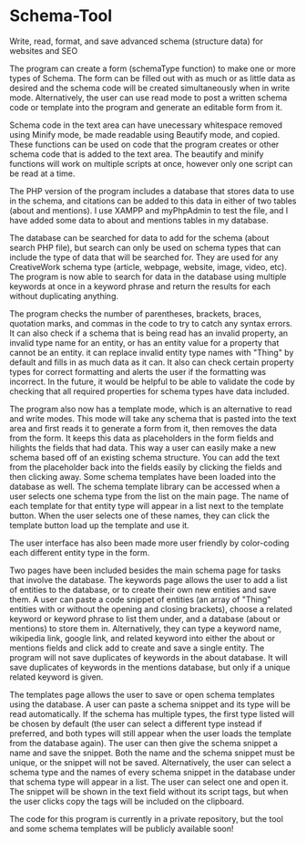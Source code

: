 # Schema-Tool
Write, read, format, and save advanced schema (structure data) for websites and SEO

The program can create a form (schemaType function) to make one or more types of Schema. The form can be filled out with as much or as little data as desired and the schema code will be created simultaneously when in write mode. Alternatively, the user can use read mode to post a written schema code or template into the program and generate an editable form from it.

Schema code in the text area can have unecessary whitespace removed using Minify mode, be made readable using Beautify mode, and copied. These functions can be used on code that the program creates or other schema code that is added to the text area. The beautify and minify functions will work on multiple scripts at once, however only one script can be read at a time.

The PHP version of the program includes a database that stores data to use in the schema, and citations can be added to this data in either of two tables (about and mentions). I use XAMPP and myPhpAdmin to test the file, and I have added some data to about and mentions tables in my database. 

The database can be searched for data to add for the schema (about search PHP file), but search can only be used on schema types that can include the type of data that will be searched for. They are used for any CreativeWork schema type (article, webpage, website, image, video, etc). The program is now able to search for data in the database using multiple keywords at once in a keyword phrase and return the results for each without duplicating anything.

The program checks the number of parentheses, brackets, braces, quotation marks, and commas in the code to try to catch any syntax errors. It can also check if a schema that is being read has an invalid property, an invalid type name for an entity, or has an entity value for a property that cannot be an entity. it can replace invalid entity type names with "Thing" by default and fills in as much data as it can. It also can check certain property types for correct formatting and alerts the user if the formatting was incorrect. In the future, it would be helpful to be able to validate the code by checking that all required properties for schema types have data included.

The program also now has a template mode, which is an alternative to read and write modes. This mode will take any schema that is pasted into the text area and first reads it to generate a form from it, then removes the data from the form. It keeps this data as placeholders in the form fields and hilights the fields that had data. This way a user can easily make a new schema based off of an existing schema structure. You can add the text from the placeholder back into the fields easily by clicking the fields and then clicking away. Some schema templates have been loaded into the database as well. The schema template library can be accessed when a user selects one schema type from the list on the main page. The name of each template for that entity type will appear in a list next to the template button. When the user selects one of these names, they can click the template button load up the template and use it.

The user interface has also been made more user friendly by color-coding each different entity type in the form.

Two pages have been included besides the main schema page for tasks that involve the database. The keywords page allows the user to add a list of entities to the database, or to create their own new entities and save them. A user can paste a code snippet of entities (an array of "Thing" entities with or without the opening and closing brackets), choose a related keyword or keyword phrase to list them under, and a database (about or mentions) to store them in. Alternatively, they can type a keyword name, wikipedia link, google link, and related keyword into either the about or mentions fields and click add to create and save a single entity. The program will not save duplicates of keywords in the about database. It will save duplicates of keywords in the mentions database, but only if a unique related keyword is given.

The templates page allows the user to save or open schema templates using the database. A user can paste a schema snippet and its type will be read automatically. If the schema has multiple types, the first type listed will be chosen by default (the user can select a different type instead if preferred, and both types will still appear when the user loads the template from the database again). The user can then give the schema snippet a name and save the snippet. Both the name and the schema snippet must be unique, or the snippet will not be saved. Alternatively, the user can select a schema type and the names of every schema snippet in the database under that schema type will appear in a list. The user can select one and open it. The snippet will be shown in the text field without its script tags, but when the user clicks copy the tags will be included on the clipboard. 

The code for this program is currently in a private repository, but the tool and some schema templates will be publicly available soon!
